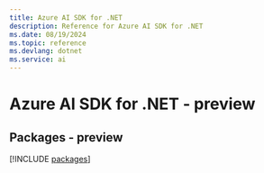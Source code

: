 ```yaml
---
title: Azure AI SDK for .NET
description: Reference for Azure AI SDK for .NET
ms.date: 08/19/2024
ms.topic: reference
ms.devlang: dotnet
ms.service: ai
---
```

# Azure AI SDK for .NET - preview
## Packages - preview
[!INCLUDE [packages](ai-index.md)]